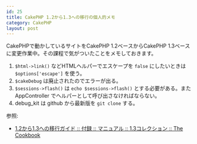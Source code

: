 ```yaml
---
id: 25
title: CakePHP 1.2から1.3への移行の個人的メモ
category: CakePHP
layout: post
---
```


CakePHPで動かしているサイトをCakePHP 1.2ベースからCakePHP 1.3ベースに変更作業中。その課程で気がついたことをメモしておきます。

1. `$html->link()` などHTMLヘルパーでエスケープを `false` にしたいときは `$options['escape']` を使う。
2. `$cakeDebug` は廃止されたのでエラーが出る。
3. `$sessions->flash()` は `echo $sessions->flash()` とする必要がある。また AppController でヘルパーとして呼び出さなければならない。
4. debug_kit は github から最新版を `git clone` する。

参照:

- [1.2から1.3への移行ガイド :: 付録 :: マニュアル :: 1.3コレクション :: The Cookbook](http://book.cakephp.org/ja/view/1561/Migrating-from-CakePHP-1-2-to-1-3 "1.2から1.3への移行ガイド :: 付録 :: マニュアル :: 1.3コレクション :: The Cookbook")